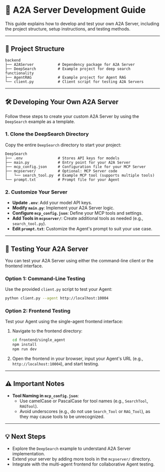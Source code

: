 # 🚀 A2A Server Development Guide

This guide explains how to develop and test your own A2A Server, including the project structure, setup instructions, and testing methods.

---

## 📂 Project Structure

```
backend
├── A2AServer           # Dependency package for A2A Server
├── DeepSearch          # Example project for deep search functionality
├── AgentRAG            # Example project for Agent RAG
└── client.py           # Client script for testing A2A Servers
```

---

## 🛠️ Developing Your Own A2A Server

Follow these steps to create your custom A2A Server by using the `DeepSearch` example as a template.

### 1. Clone the DeepSearch Directory
Copy the entire `DeepSearch` directory to start your project:

```
DeepSearch
├── .env                # Stores API keys for models
├── main.py             # Entry point for your A2A Server
├── mcp_config.json     # Configuration file for your MCP Server
├── mcpserver/          # Optional: MCP Server code
│   └── search_tool.py  # Example MCP tool (supports multiple tools)
└── prompt.txt          # Prompt file for your Agent
```

### 2. Customize Your Server
- **Update `.env`**: Add your model API keys.
- **Modify `main.py`**: Implement your A2A Server logic.
- **Configure `mcp_config.json`**: Define your MCP tools and settings.
- **Add Tools in `mcpserver/`**: Create additional tools as needed (e.g., `search_tool.py`).
- **Edit `prompt.txt`**: Customize the Agent's prompt to suit your use case.

---

## 🧪 Testing Your A2A Server

You can test your A2A Server using either the command-line client or the frontend interface.

### Option 1: Command-Line Testing
Use the provided `client.py` script to test your Agent:

```bash
python client.py --agent http://localhost:10004
```

### Option 2: Frontend Testing
Test your Agent using the single-agent frontend interface:
1. Navigate to the frontend directory:
   ```bash
   cd frontend/single_agent
   npm install
   npm run dev
   ```
2. Open the frontend in your browser, input your Agent's URL (e.g., `http://localhost:10004`), and start testing.

---

## ⚠️ Important Notes

- **Tool Naming in `mcp_config.json`**:
  - Use camelCase or PascalCase for tool names (e.g., `SearchTool`, `RAGTool`).
  - Avoid underscores (e.g., do not use `Search_Tool` or `RAG_Tool`), as they may cause tools to be unrecognized.

---

## 💡 Next Steps
- Explore the `DeepSearch` example to understand A2A Server implementation.
- Extend your server by adding more tools in the `mcpserver/` directory.
- Integrate with the multi-agent frontend for collaborative Agent testing.